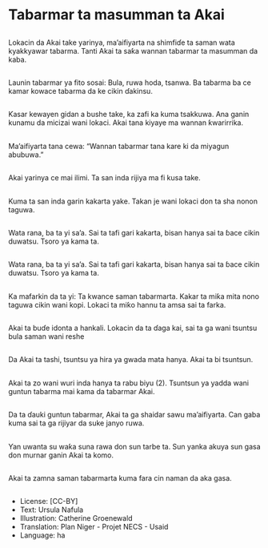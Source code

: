 # Tabarmar ta masumman ta Akai

##
Lokacin da Akai take
yarinya, ma’aifiyarta na
shimfiɗe ta saman wata
kyakkyawar tabarma.
Tanti Akai ta saƙa
wannan tabarmar ta
masumman da kaba.

##
Launin tabarmar ya fito
sosai: Bula, ruwa hoda,
tsanwa. Ba tabarma ba
ce kamar kowace
tabarma da ke cikin
ɗakinsu.

##
Ƙasar kewayen gidan a
bushe take, ka zafi ka
kuma tsakkuwa. Ana
ganin kunamu da
micizai wani lokaci. Akai
tana kiyaye ma wannan
ƙwarirrika.

##
Ma’aifiyarta tana cewa:
“Wannan tabarmar tana
kare ki da miyagun
abubuwa.”

##
Akai yarinya ce mai
ilimi. Ta san inda rijiya
ma fi kusa take.

##
Kuma ta san inda garin
kakarta yake. Takan je
wani lokaci don ta sha
nonon taguwa.

##
Wata rana, ba ta yi
sa’a. Sai ta tafi gari
kakarta, bisan hanya
sai ta ɓace cikin
duwatsu. Tsoro ya kama
ta.

##
Wata rana, ba ta yi
sa’a. Sai ta tafi gari
kakarta, bisan hanya
sai ta ɓace cikin
duwatsu. Tsoro ya kama
ta.

##
Ka mafarkin da ta yi: Ta
kwance saman
tabarmarta. Kakar ta
miƙa mita nono taguwa
cikin wani kopi. Lokaci
ta miƙo hannu ta amsa
sai ta farka.

##
Akai ta buɗe idonta a
hankali. Lokacin da ta
ɗaga kai, sai ta ga wani
tsuntsu bula saman
wani reshe

##
Da Akai ta tashi,
tsuntsu ya hira ya
gwada mata hanya.
Akai ta bi tsuntsun.

##
Akai ta zo wani wuri
inda hanya ta rabu biyu
(2). Tsuntsun ya yadda
wani guntun tabarma
mai kama da tabarmar
Akai.

##
Da ta ɗauki guntun
tabarmar, Akai ta ga
shaidar sawu
ma’aifiyarta. Can gaba
kuma sai ta ga rijiyar da
suke janyo ruwa.

##
Ƴan uwanta su waƙa
suna rawa don sun
tarbe ta. Sun yanka
akuya sun gasa don
murnar ganin Akai ta
komo.

##
Akai ta zamna saman
tabarmarta kuma fara
cin naman da aka gasa.

##
* License: [CC-BY]
* Text: Ursula Nafula
* Illustration: Catherine Groenewald
* Translation: Plan Niger - Projet NECS - Usaid
* Language: ha
